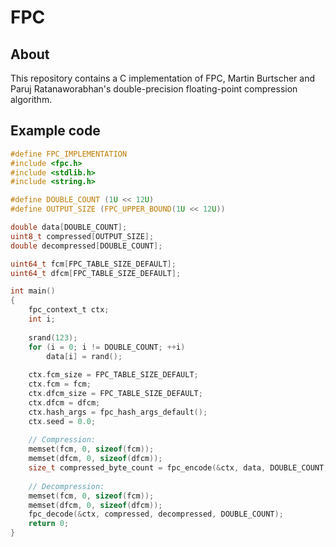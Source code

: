 # FPC
## About
This repository contains a C implementation of FPC, Martin Burtscher and Paruj Ratanaworabhan's double-precision floating-point compression algorithm.
## Example code
```c
#define FPC_IMPLEMENTATION
#include <fpc.h>
#include <stdlib.h>
#include <string.h>

#define DOUBLE_COUNT (1U << 12U)
#define OUTPUT_SIZE (FPC_UPPER_BOUND(1U << 12U))

double data[DOUBLE_COUNT];
uint8_t compressed[OUTPUT_SIZE];
double decompressed[DOUBLE_COUNT];

uint64_t fcm[FPC_TABLE_SIZE_DEFAULT];
uint64_t dfcm[FPC_TABLE_SIZE_DEFAULT];

int main()
{
    fpc_context_t ctx;
    int i;
    
    srand(123);
    for (i = 0; i != DOUBLE_COUNT; ++i)
    	data[i] = rand();
        
    ctx.fcm_size = FPC_TABLE_SIZE_DEFAULT;
    ctx.fcm = fcm;
    ctx.dfcm_size = FPC_TABLE_SIZE_DEFAULT;
    ctx.dfcm = dfcm;
    ctx.hash_args = fpc_hash_args_default();
    ctx.seed = 0.0;
    
    // Compression:
    memset(fcm, 0, sizeof(fcm));
    memset(dfcm, 0, sizeof(dfcm));
    size_t compressed_byte_count = fpc_encode(&ctx, data, DOUBLE_COUNT, compressed);
    
    // Decompression:
    memset(fcm, 0, sizeof(fcm));
    memset(dfcm, 0, sizeof(dfcm));
    fpc_decode(&ctx, compressed, decompressed, DOUBLE_COUNT);
    return 0;
}
```
